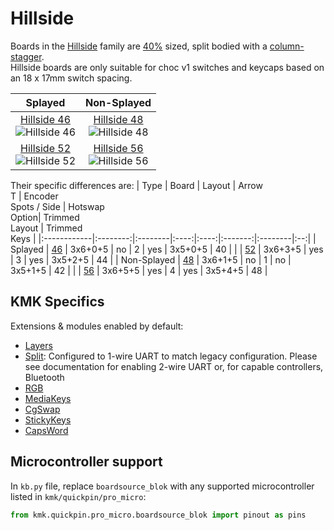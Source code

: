 # Hillside

Boards in the [Hillside](https://github.com/mmccoyd/hillside) family are [40%](https://deskthority.net/wiki/40%25) sized, split bodied with a [column-stagger](https://deskthority.net/wiki/Staggering#Columnar_layout).  
Hillside boards are only suitable for choc v1 switches and keycaps based on an 18 x 17mm switch spacing.


| Splayed | Non-Splayed |
| :---: | :---: |
| [Hillside 46](https://github.com/mmccoyd/hillside/tree/main/hillside46) <br> ![Hillside 46](https://github.com/mmccoyd/hillside/wiki/image/46/hill46_photo_600.png) | [Hillside 48](https://github.com/mmccoyd/hillside/tree/main/hillside48) <br> ![Hillside 48](https://github.com/mmccoyd/hillside/wiki/image/48/hill48_600.png) |
| [Hillside 52](https://github.com/mmccoyd/hillside/tree/main/hillside52) <br> ![Hillside 52](https://github.com/mmccoyd/hillside/wiki/image/52/hill52_photo_600.png) | [Hillside 56](https://github.com/mmccoyd/hillside/tree/main/hillside56) <br> ![Hillside 56](https://github.com/mmccoyd/hillside/wiki/image/family/hill56_600.png) |

Their specific differences are:
| Type | Board      | Layout  | Arrow <br> T | Encoder <br> Spots / Side | Hotswap <br> Option| Trimmed <br> Layout | Trimmed <br> Keys |
|:------------|:--------:|:--------|:----:|:----:|:-------:|:--------|:--:|
| Splayed     | [46](46) | 3x6+0+5 | no   | 2    | yes     | 3x5+0+5 | 40 |
|             | [52](52) | 3x6+3+5 | yes  | 3    | yes     | 3x5+2+5 | 44 |
| Non-Splayed | [48](48) | 3x6+1+5 | no   | 1    | no      | 3x5+1+5 | 42 |
|             | [56](56) | 3x6+5+5 | yes  | 4    | yes     | 3x5+4+5 | 48 |

## KMK Specifics

Extensions & modules enabled by default:  
- [Layers](/docs/en/layers.md)
- [Split](/docs/en/split_keyboards.md): Configured to 1-wire UART to match legacy configuration. Please see documentation for enabling 2-wire UART or, for capable controllers, Bluetooth
- [RGB](/docs/en/rgb.md)
- [MediaKeys](/docs/en/media_keys.md)
- [CgSwap](/docs/en/cg_swap.md)
- [StickyKeys](/docs/en/sticky_keys.md)
- [CapsWord](/docs/en/capsword.md)

## Microcontroller support

In `kb.py` file, replace `boardsource_blok` with any supported microcontroller listed in `kmk/quickpin/pro_micro`:

```python
from kmk.quickpin.pro_micro.boardsource_blok import pinout as pins
```
